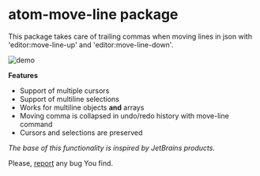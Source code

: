# atom-move-line package

This package takes care of trailing commas when moving lines in json with 'editor:move-line-up' and 'editor:move-line-down'.

![demo](https://raw.githubusercontent.com/pvorona/atom-move-line/master/images/demo.gif)

**Features**
- Support of multiple cursors
- Support of multiline selections
- Works for multiline objects **and** arrays
- Moving comma is collapsed in undo/redo history with move-line command
- Cursors and selections are preserved

*The base of this functionality is inspired by JetBrains products.*

Please, [report](https://github.com/pvorona/atom-move-line/issues/new) any bug You find.
